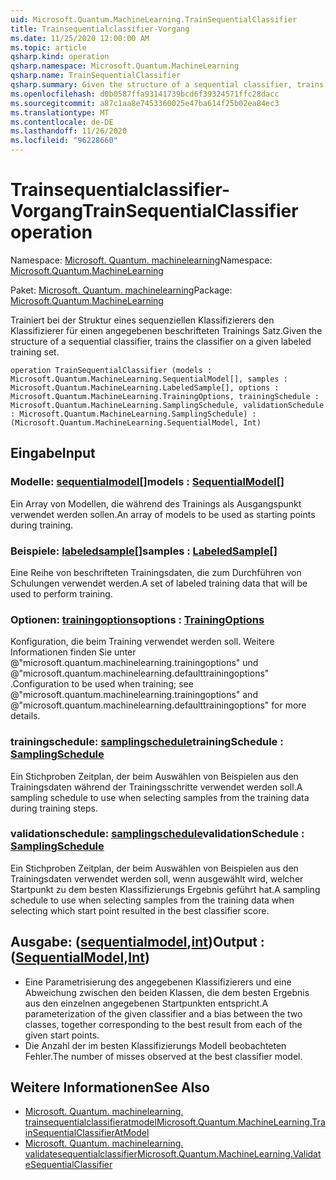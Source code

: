 ```yaml
---
uid: Microsoft.Quantum.MachineLearning.TrainSequentialClassifier
title: Trainsequentialclassifier-Vorgang
ms.date: 11/25/2020 12:00:00 AM
ms.topic: article
qsharp.kind: operation
qsharp.namespace: Microsoft.Quantum.MachineLearning
qsharp.name: TrainSequentialClassifier
qsharp.summary: Given the structure of a sequential classifier, trains the classifier on a given labeled training set.
ms.openlocfilehash: d0b0587ffa93141739bcd6f39324571ffc28dacc
ms.sourcegitcommit: a87c1aa8e7453360025e47ba614f25b02ea84ec3
ms.translationtype: MT
ms.contentlocale: de-DE
ms.lasthandoff: 11/26/2020
ms.locfileid: "96228660"
---
```

# <a name="trainsequentialclassifier-operation"></a><span data-ttu-id="eaaf0-102">Trainsequentialclassifier-Vorgang</span><span class="sxs-lookup"><span data-stu-id="eaaf0-102">TrainSequentialClassifier operation</span></span>

<span data-ttu-id="eaaf0-103">Namespace: [Microsoft. Quantum. machinelearning](xref:Microsoft.Quantum.MachineLearning)</span><span class="sxs-lookup"><span data-stu-id="eaaf0-103">Namespace: [Microsoft.Quantum.MachineLearning](xref:Microsoft.Quantum.MachineLearning)</span></span>

<span data-ttu-id="eaaf0-104">Paket: [Microsoft. Quantum. machinelearning](https://nuget.org/packages/Microsoft.Quantum.MachineLearning)</span><span class="sxs-lookup"><span data-stu-id="eaaf0-104">Package: [Microsoft.Quantum.MachineLearning](https://nuget.org/packages/Microsoft.Quantum.MachineLearning)</span></span>


<span data-ttu-id="eaaf0-105">Trainiert bei der Struktur eines sequenziellen Klassifizierers den Klassifizierer für einen angegebenen beschrifteten Trainings Satz.</span><span class="sxs-lookup"><span data-stu-id="eaaf0-105">Given the structure of a sequential classifier, trains the classifier on a given labeled training set.</span></span>

```qsharp
operation TrainSequentialClassifier (models : Microsoft.Quantum.MachineLearning.SequentialModel[], samples : Microsoft.Quantum.MachineLearning.LabeledSample[], options : Microsoft.Quantum.MachineLearning.TrainingOptions, trainingSchedule : Microsoft.Quantum.MachineLearning.SamplingSchedule, validationSchedule : Microsoft.Quantum.MachineLearning.SamplingSchedule) : (Microsoft.Quantum.MachineLearning.SequentialModel, Int)
```


## <a name="input"></a><span data-ttu-id="eaaf0-106">Eingabe</span><span class="sxs-lookup"><span data-stu-id="eaaf0-106">Input</span></span>

### <a name="models--sequentialmodel"></a><span data-ttu-id="eaaf0-107">Modelle: [sequentialmodel](xref:Microsoft.Quantum.MachineLearning.SequentialModel)[]</span><span class="sxs-lookup"><span data-stu-id="eaaf0-107">models : [SequentialModel](xref:Microsoft.Quantum.MachineLearning.SequentialModel)[]</span></span>

<span data-ttu-id="eaaf0-108">Ein Array von Modellen, die während des Trainings als Ausgangspunkt verwendet werden sollen.</span><span class="sxs-lookup"><span data-stu-id="eaaf0-108">An array of models to be used as starting points during training.</span></span>


### <a name="samples--labeledsample"></a><span data-ttu-id="eaaf0-109">Beispiele: [labeledsample](xref:Microsoft.Quantum.MachineLearning.LabeledSample)[]</span><span class="sxs-lookup"><span data-stu-id="eaaf0-109">samples : [LabeledSample](xref:Microsoft.Quantum.MachineLearning.LabeledSample)[]</span></span>

<span data-ttu-id="eaaf0-110">Eine Reihe von beschrifteten Trainingsdaten, die zum Durchführen von Schulungen verwendet werden.</span><span class="sxs-lookup"><span data-stu-id="eaaf0-110">A set of labeled training data that will be used to perform training.</span></span>


### <a name="options--trainingoptions"></a><span data-ttu-id="eaaf0-111">Optionen: [trainingoptions](xref:Microsoft.Quantum.MachineLearning.TrainingOptions)</span><span class="sxs-lookup"><span data-stu-id="eaaf0-111">options : [TrainingOptions](xref:Microsoft.Quantum.MachineLearning.TrainingOptions)</span></span>

<span data-ttu-id="eaaf0-112">Konfiguration, die beim Training verwendet werden soll. Weitere Informationen finden Sie unter @"microsoft.quantum.machinelearning.trainingoptions" und @"microsoft.quantum.machinelearning.defaulttrainingoptions" .</span><span class="sxs-lookup"><span data-stu-id="eaaf0-112">Configuration to be used when training; see @"microsoft.quantum.machinelearning.trainingoptions" and @"microsoft.quantum.machinelearning.defaulttrainingoptions" for more details.</span></span>


### <a name="trainingschedule--samplingschedule"></a><span data-ttu-id="eaaf0-113">trainingschedule: [samplingschedule](xref:Microsoft.Quantum.MachineLearning.SamplingSchedule)</span><span class="sxs-lookup"><span data-stu-id="eaaf0-113">trainingSchedule : [SamplingSchedule](xref:Microsoft.Quantum.MachineLearning.SamplingSchedule)</span></span>

<span data-ttu-id="eaaf0-114">Ein Stichproben Zeitplan, der beim Auswählen von Beispielen aus den Trainingsdaten während der Trainingsschritte verwendet werden soll.</span><span class="sxs-lookup"><span data-stu-id="eaaf0-114">A sampling schedule to use when selecting samples from the training data during training steps.</span></span>


### <a name="validationschedule--samplingschedule"></a><span data-ttu-id="eaaf0-115">validationschedule: [samplingschedule](xref:Microsoft.Quantum.MachineLearning.SamplingSchedule)</span><span class="sxs-lookup"><span data-stu-id="eaaf0-115">validationSchedule : [SamplingSchedule](xref:Microsoft.Quantum.MachineLearning.SamplingSchedule)</span></span>

<span data-ttu-id="eaaf0-116">Ein Stichproben Zeitplan, der beim Auswählen von Beispielen aus den Trainingsdaten verwendet werden soll, wenn ausgewählt wird, welcher Startpunkt zu dem besten Klassifizierungs Ergebnis geführt hat.</span><span class="sxs-lookup"><span data-stu-id="eaaf0-116">A sampling schedule to use when selecting samples from the training data when selecting which start point resulted in the best classifier score.</span></span>



## <a name="output--sequentialmodelint"></a><span data-ttu-id="eaaf0-117">Ausgabe: ([sequentialmodel](xref:Microsoft.Quantum.MachineLearning.SequentialModel),[int](xref:microsoft.quantum.lang-ref.int))</span><span class="sxs-lookup"><span data-stu-id="eaaf0-117">Output : ([SequentialModel](xref:Microsoft.Quantum.MachineLearning.SequentialModel),[Int](xref:microsoft.quantum.lang-ref.int))</span></span>

- <span data-ttu-id="eaaf0-118">Eine Parametrisierung des angegebenen Klassifizierers und eine Abweichung zwischen den beiden Klassen, die dem besten Ergebnis aus den einzelnen angegebenen Startpunkten entspricht.</span><span class="sxs-lookup"><span data-stu-id="eaaf0-118">A parameterization of the given classifier and a bias between the two classes, together corresponding to the best result from each of the given start points.</span></span>
- <span data-ttu-id="eaaf0-119">Die Anzahl der im besten Klassifizierungs Modell beobachteten Fehler.</span><span class="sxs-lookup"><span data-stu-id="eaaf0-119">The number of misses observed at the best classifier model.</span></span>

## <a name="see-also"></a><span data-ttu-id="eaaf0-120">Weitere Informationen</span><span class="sxs-lookup"><span data-stu-id="eaaf0-120">See Also</span></span>

- [<span data-ttu-id="eaaf0-121">Microsoft. Quantum. machinelearning. trainsequentialclassifieratmodel</span><span class="sxs-lookup"><span data-stu-id="eaaf0-121">Microsoft.Quantum.MachineLearning.TrainSequentialClassifierAtModel</span></span>](xref:Microsoft.Quantum.MachineLearning.TrainSequentialClassifierAtModel)
- [<span data-ttu-id="eaaf0-122">Microsoft. Quantum. machinelearning. validatesequentialclassifier</span><span class="sxs-lookup"><span data-stu-id="eaaf0-122">Microsoft.Quantum.MachineLearning.ValidateSequentialClassifier</span></span>](xref:Microsoft.Quantum.MachineLearning.ValidateSequentialClassifier)